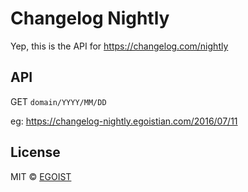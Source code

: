 # Changelog Nightly

Yep, this is the API for https://changelog.com/nightly

## API

GET `domain/YYYY/MM/DD`

eg: https://changelog-nightly.egoistian.com/2016/07/11

## License

MIT &copy; [EGOIST](https://github.com/egoist)
